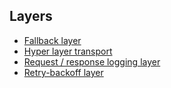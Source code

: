 ## Layers

- [Fallback layer](fallback_layer.md)
- [Hyper layer transport](hyper_http_layer.md)
- [Request / response logging layer](logging_layer.md)
- [Retry-backoff layer](retry_layer.md)
